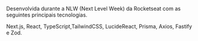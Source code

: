 Desenvolvida durante a NLW (Next Level Week) da Rocketseat com as seguintes principais tecnologias.

Next.js, React, TypeScript,TailwindCSS, LucideReact, Prisma, Axios, Fastify e Zod.

